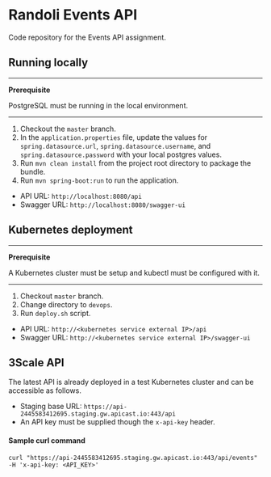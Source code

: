 # Randoli Events API

Code repository for the Events API assignment.

## Running locally

---
**Prerequisite**

PostgreSQL must be running in the local environment.

---

1. Checkout the `master` branch.
2. In the `application.properties` file, update the values for `spring.datasource.url`, `spring.datasource.username`, and `spring.datasource.password` with your local postgres values.  
3. Run `mvn clean install` from the project root directory to package the bundle.
4. Run `mvn spring-boot:run` to run the application.

- API URL: `http://localhost:8080/api`
- Swagger URL: `http://localhost:8080/swagger-ui`

## Kubernetes deployment

---
**Prerequisite**

A Kubernetes cluster must be setup and kubectl must be configured with it.

---

1. Checkout `master` branch.
2. Change directory to `devops`.
3. Run `deploy.sh` script.

- API URL: `http://<kubernetes service external IP>/api`
- Swagger URL: `http://<kubernetes service external IP>/swagger-ui`

## 3Scale API

The latest API is already deployed in a test Kubernetes cluster and can be accessible as follows.

- Staging base URL: `https://api-2445583412695.staging.gw.apicast.io:443/api`
- An API key must be supplied though the `x-api-key` header.

#### Sample curl command
`
curl "https://api-2445583412695.staging.gw.apicast.io:443/api/events" -H 'x-api-key: <API_KEY>'
`

